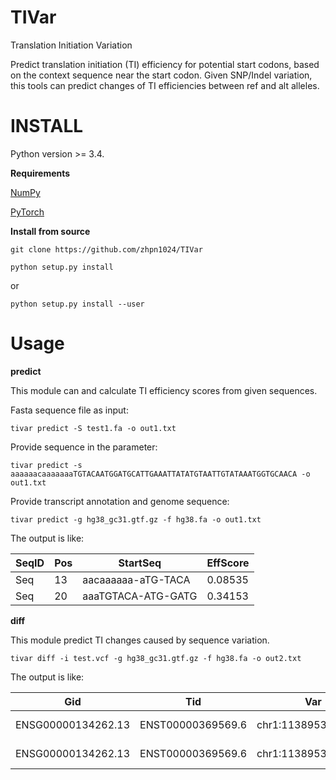 # TIVar
Translation Initiation Variation

Predict translation initiation (TI) efficiency for potential start codons, based on the context sequence near the start codon. Given SNP/Indel variation, this tools can predict changes of TI efficiencies between ref and alt alleles.

# INSTALL

Python version >= 3.4.

**Requirements**

[NumPy](https://numpy.org/)

[PyTorch](https://pytorch.org/)

**Install from source**

`git clone https://github.com/zhpn1024/TIVar`

`python setup.py install`

or

`python setup.py install --user`

# Usage

**predict**

This module can and calculate TI efficiency scores from given sequences.

Fasta sequence file as input:

`tivar predict -S test1.fa -o out1.txt`

Provide sequence in the parameter:

`tivar predict -s aaaaaacaaaaaaaTGTACAATGGATGCATTGAAATTATATGTAATTGTATAAATGGTGCAACA -o out1.txt`

Provide transcript annotation and genome sequence:

`tivar predict -g hg38_gc31.gtf.gz -f hg38.fa -o out1.txt`

The output is like:

|SeqID|Pos|StartSeq|EffScore|
|-----|-----|-----|-----|
|Seq|13|aacaaaaaa-aTG-TACA|0.08535|
|Seq|20|aaaTGTACA-ATG-GATG|0.34153|


**diff**

This module predict TI changes caused by sequence variation.

`tivar diff -i test.vcf -g hg38_gc31.gtf.gz -f hg38.fa -o out2.txt`

The output is like:

|Gid|Tid|Var|GenoPos|Strand|Pos|RefSeq|AltSeq|EffeRef|EffeAlt|Diff|FC|Type|
|-----|-----|-----|-----|-----|-----|-----|-----|-----|-----|-----|-----|-----|
|ENSG00000134262.13|ENST00000369569.6|chr1:113895309:A>AC|113895310|-|2056|ACCCTCCAG-ATG-GCTC|ACCCTCCAG-AGT-GGCT|0.31412|0.0|-0.3141|0.0|TI_decreased|
|ENSG00000134262.13|ENST00000369569.6|chr1:113895309:A>AC|113895310|-|2056|ACCCTCCAG-ATG-GCTC|CCCTCCAGA-GTG-GCTC|0.31412|0.04335|-0.2708|0.138|TI_decreased|

